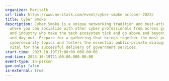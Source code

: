```yaml
---
organizer: Meritalk
url-link: https://www.meritalk.com/event/cyber-smoke-october-2023/
title: Cyber Smoke
description: Cyber Smoke is a unique networking tradition and must-attend event
  where you can socialize with other cyber professionals from across government
  and industry who make the tech ecosystem tick and go above and beyond – day in
  and day out. Prepare for a gathering that brings together the most pressing
  cybersecurity topics and fosters the essential public-private dialogue that is
  vital for the successful delivery of government services.
start-time: 2023-10-19T17:00:00.000-00:00
end-time: 2023-10-19T21:00:00.000-00:00
event-type: In-person
gov-only: false
is-external: true
---
```

